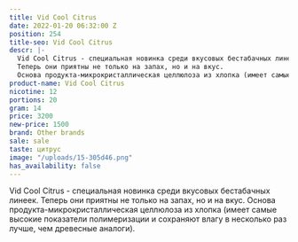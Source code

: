 ```yaml
---
title: Vid Cool Citrus
date: 2022-01-20 06:32:00 Z
position: 254
title-seo: Vid Cool Citrus
descr: |-
  Vid Cool Citrus - cпециальная новинка среди вкусовых бестабачных линеек.
  Теперь они приятны не только на запах, но и на вкус.
  Основа продукта-микрокристаллическая целлюлоза из хлопка (имеет самые высокие показатели полимеризации и сохраняют влагу в несколько раз лучше, чем древесные аналоги).
product-name: Vid Cool Citrus
nicotine: 12
portions: 20
gram: 14
price: 3200
new-price: 1500
brand: Other brands
sale: sale
taste: цитрус
image: "/uploads/15-305d46.png"
has_availability: false
---
```


Vid Cool Citrus - cпециальная новинка среди вкусовых бестабачных линеек.
Теперь они приятны не только на запах, но и на вкус.
Основа продукта-микрокристаллическая целлюлоза из хлопка (имеет самые высокие показатели полимеризации и сохраняют влагу в несколько раз лучше, чем древесные аналоги).